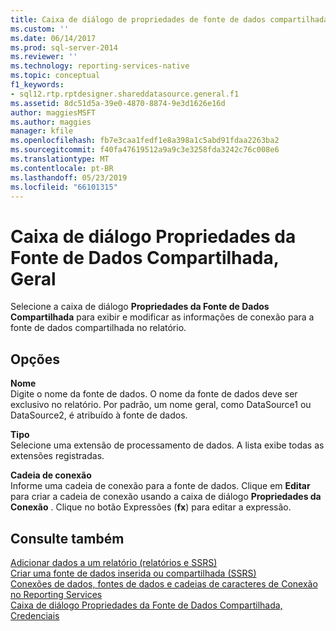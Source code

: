 ```yaml
---
title: Caixa de diálogo de propriedades de fonte de dados compartilhada, geral | Microsoft Docs
ms.custom: ''
ms.date: 06/14/2017
ms.prod: sql-server-2014
ms.reviewer: ''
ms.technology: reporting-services-native
ms.topic: conceptual
f1_keywords:
- sql12.rtp.rptdesigner.shareddatasource.general.f1
ms.assetid: 8dc51d5a-39e0-4870-8874-9e3d1626e16d
author: maggiesMSFT
ms.author: maggies
manager: kfile
ms.openlocfilehash: fb7e3caa1fedf1e8a398a1c5abd91fdaa2263ba2
ms.sourcegitcommit: f40fa47619512a9a9c3e3258fda3242c76c008e6
ms.translationtype: MT
ms.contentlocale: pt-BR
ms.lasthandoff: 05/23/2019
ms.locfileid: "66101315"
---
```

# <a name="shared-data-source-properties-dialog-box-general"></a>Caixa de diálogo Propriedades da Fonte de Dados Compartilhada, Geral
  Selecione a caixa de diálogo **Propriedades da Fonte de Dados Compartilhada** para exibir e modificar as informações de conexão para a fonte de dados compartilhada no relatório.  
  
## <a name="options"></a>Opções  
 **Nome**  
 Digite o nome da fonte de dados. O nome da fonte de dados deve ser exclusivo no relatório. Por padrão, um nome geral, como DataSource1 ou DataSource2, é atribuído à fonte de dados.  
  
 **Tipo**  
 Selecione uma extensão de processamento de dados. A lista exibe todas as extensões registradas.  
  
 **Cadeia de conexão**  
 Informe uma cadeia de conexão para a fonte de dados. Clique em **Editar** para criar a cadeia de conexão usando a caixa de diálogo **Propriedades da Conexão** . Clique no botão Expressões (**fx**) para editar a expressão.  
  
## <a name="see-also"></a>Consulte também  
 [Adicionar dados a um relatório &#40;relatórios e SSRS&#41;](report-data/report-datasets-ssrs.md)   
 [Criar uma fonte de dados inserida ou compartilhada &#40;SSRS&#41;](../../2014/reporting-services/create-an-embedded-or-shared-data-source-ssrs.md)   
 [Conexões de dados, fontes de dados e cadeias de caracteres de Conexão no Reporting Services](../../2014/reporting-services/data-connections-data-sources-and-connection-strings-in-reporting-services.md)   
 [Caixa de diálogo Propriedades da Fonte de Dados Compartilhada, Credenciais](../../2014/reporting-services/shared-data-source-properties-dialog-box-credentials.md)  
  
  
